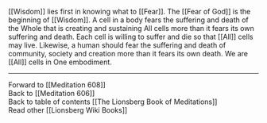 [[Wisdom]] lies first in knowing what to [[Fear]]. The [[Fear of God]] is the beginning of [[Wisdom]]. A cell in a body fears the suffering and death of the Whole that is creating and sustaining All cells more than it fears its own suffering and death. Each cell is willing to suffer and die so that [[All]] cells may live. Likewise, a human should fear the suffering and death of community, society and creation more than it fears its own death. We are [[All]] cells in One embodiment. 

___

Forward to [[Meditation 608]]  
Back to [[Meditation 606]]  
Back to table of contents [[The Lionsberg Book of Meditations]]  
Read other [[Lionsberg Wiki Books]] 